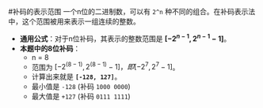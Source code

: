 #补码的表示范围 
一个n位的二进制数，可以有 `2^n` 种不同的组合。在补码表示法中，这个范围被用来表示一组连续的整数。

*   **通用公式**：对于n位补码，其表示的整数范围是 **$[-2^{n-1}, 2^{n-1} - 1]$**。
*   **本题中的8位补码**：
    *   n = 8
    *   范围为 $[-2^{(8-1)}, 2^{(8-1)} - 1]，即 [-2^7, 2^7 - 1]$。
    *   计算出来就是 **`[-128, 127]`**。
    *   最小值是 `-128` (补码 `1000 0000`)
    *   最大值是 `+127` (补码 `0111 1111`)
